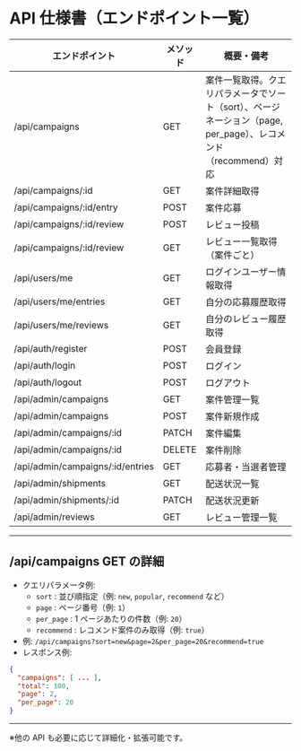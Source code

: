 # API 仕様書（エンドポイント一覧）

| エンドポイント                   | メソッド | 概要・備考                                                                                                      |
| -------------------------------- | -------- | --------------------------------------------------------------------------------------------------------------- |
| /api/campaigns                   | GET      | 案件一覧取得。クエリパラメータでソート（sort）、ページネーション（page, per_page）、レコメンド（recommend）対応 |
| /api/campaigns/:id               | GET      | 案件詳細取得                                                                                                    |
| /api/campaigns/:id/entry         | POST     | 案件応募                                                                                                        |
| /api/campaigns/:id/review        | POST     | レビュー投稿                                                                                                    |
| /api/campaigns/:id/review        | GET      | レビュー一覧取得（案件ごと）                                                                                    |
| /api/users/me                    | GET      | ログインユーザー情報取得                                                                                        |
| /api/users/me/entries            | GET      | 自分の応募履歴取得                                                                                              |
| /api/users/me/reviews            | GET      | 自分のレビュー履歴取得                                                                                          |
| /api/auth/register               | POST     | 会員登録                                                                                                        |
| /api/auth/login                  | POST     | ログイン                                                                                                        |
| /api/auth/logout                 | POST     | ログアウト                                                                                                      |
| /api/admin/campaigns             | GET      | 案件管理一覧                                                                                                    |
| /api/admin/campaigns             | POST     | 案件新規作成                                                                                                    |
| /api/admin/campaigns/:id         | PATCH    | 案件編集                                                                                                        |
| /api/admin/campaigns/:id         | DELETE   | 案件削除                                                                                                        |
| /api/admin/campaigns/:id/entries | GET      | 応募者・当選者管理                                                                                              |
| /api/admin/shipments             | GET      | 配送状況一覧                                                                                                    |
| /api/admin/shipments/:id         | PATCH    | 配送状況更新                                                                                                    |
| /api/admin/reviews               | GET      | レビュー管理一覧                                                                                                |

---

## /api/campaigns GET の詳細

- クエリパラメータ例:
  - `sort` : 並び順指定（例: `new`, `popular`, `recommend` など）
  - `page` : ページ番号（例: `1`）
  - `per_page` : 1 ページあたりの件数（例: `20`）
  - `recommend` : レコメンド案件のみ取得（例: `true`）
- 例: `/api/campaigns?sort=new&page=2&per_page=20&recommend=true`
- レスポンス例:

```json
{
  "campaigns": [ ... ],
  "total": 100,
  "page": 2,
  "per_page": 20
}
```

---

※他の API も必要に応じて詳細化・拡張可能です。
